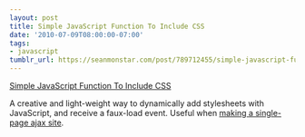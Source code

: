 ```yaml
---
layout: post
title: Simple JavaScript Function To Include CSS
date: '2010-07-09T08:00:00-07:00'
tags:
- javascript
tumblr_url: https://seanmonstar.com/post/789712455/simple-javascript-function-to-include-css
---
```

[Simple JavaScript Function To Include CSS](http://mattsnider.com/javascript/simple-javascript-function-to-include-css/)  

A creative and light-weight way to dynamically add stylesheets with JavaScript, and receive a faux-load event. Useful when [making a single-page ajax site](http://seanmonstar.com/2022/07/28/2010-05-13-making-an-ajax-single-page-site-with-mootools.html).

